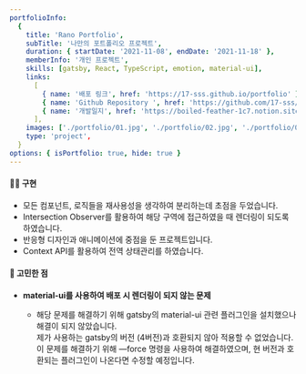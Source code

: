 ```yaml
---
portfolioInfo:
  {
    title: 'Rano Portfolio',
    subTitle: '나만의 포트폴리오 프로젝트',
    duration: { startDate: '2021-11-08', endDate: '2021-11-18' },
    memberInfo: '개인 프로젝트',
    skills: [gatsby, React, TypeScript, emotion, material-ui],
    links:
      [
        { name: '배포 링크', href: 'https://17-sss.github.io/portfolio' },
        { name: 'Github Repository ', href: 'https://github.com/17-sss/blog_portfolio-workspace' },
        { name: '개발일지', href: 'https://boiled-feather-1c7.notion.site/b4fe56b733a64255aba72d3cce8defab?v=044c094f5c9f4bf1a8fa66248cf3e095' },
      ],
    images: ['./portfolio/01.jpg', './portfolio/02.jpg', './portfolio/03.jpg', './portfolio/04.jpg'],
    type: 'project',
  }
options: { isPortfolio: true, hide: true }
---
```


#### 🧚🏻 구현

- 모든 컴포넌트, 로직들을 재사용성을 생각하여 분리하는데 초점을 두었습니다.
- Intersection Observer를 활용하여 해당 구역에 접근하였을 때 렌더링이 되도록 하였습니다.
- 반응형 디자인과 애니메이션에 중점을 둔 프로젝트입니다.
- Context API를 활용하여 전역 상태관리를 하였습니다.

#### 🤔 고민한 점

- **material-ui를 사용하여 배포 시 렌더링이 되지 않는 문제**

  - 해당 문제를 해결하기 위해 gatsby의 material-ui 관련 플러그인을 설치했으나 해결이 되지 않았습니다.  
    제가 사용하는 gatsby의 버전 (4버전)과 호환되지 않아 적용할 수 없었습니다. 이 문제를 해결하기 위해 —force 명령을 사용하여 해결하였으며, 현 버전과 호환되는 플러그인이 나온다면 수정할 예정입니다.
<!-- 
- **사용자가 보고 있는 화면 영역에 들어왔을 때 렌더링**
  - 해당 프로젝트는 반응형, 애니메이션 등 사용자 경험에 초점을 둔 프로젝트입니다.  
    사용자가 보고 있는 영역에 들어왔을 때 렌더링 될 수 있도록 처음엔 Scroll Event를 활용하여 시도했지만, 많은 리소스가 소모될 것 같아 Intersection Observer API를 활용하여 각 구역을 감싸고 있는 요소만을 관찰함으로써 사용자가 보고 있는 화면 영역 내에서 특정 위치에 도달했을 떄 다음 요소가 렌더링 되도록 하였습니다. 
-->
